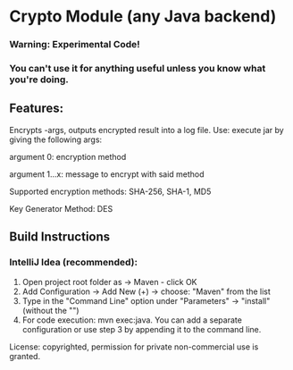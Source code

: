 # Crypto Module (any Java backend)
### Warning: Experimental Code! 
### You can't use it for anything useful unless you know what you're doing.
  
## Features:
Encrypts -args, outputs encrypted result into a log file.
Use: execute jar by giving the following args:

argument 0: encryption method

argument 1...x: message to encrypt with said method

Supported encryption methods: SHA-256, SHA-1, MD5

Key Generator Method: DES


## Build Instructions

### IntelliJ Idea (recommended):
1. Open project root folder as -> Maven - click OK
2. Add Configuration -> Add New (+) -> choose: "Maven" from the list
3. Type in the "Command Line" option under "Parameters" -> "install" (without the "")
4. For code execution: mvn exec:java. You can add a separate configuration or use step 3 by appending it to the command line.

License: copyrighted, permission for private non-commercial use is granted.

